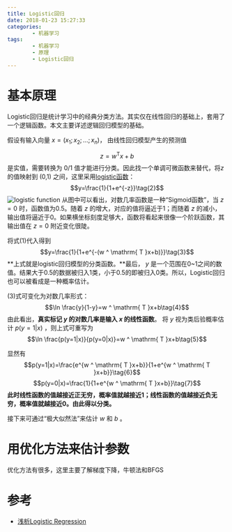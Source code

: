 ```yaml
---
title: Logistic回归
date: 2018-01-23 15:27:33
categories: 
		- 机器学习
tags:  
		- 机器学习
		- 原理
		- Logistic回归
---
```

# 基本原理
Logistic回归是统计学习中的经典分类方法。其实仅在线性回归的基础上，套用了一个逻辑函数。本文主要详述逻辑回归模型的基础。

假设有输入向量 $x=(x_1;x_2;...;x_n)$， 由线性回归模型产生的预测值 

$$z=w ^ \mathrm{ T }x+b\tag{1}$$ 是实值，需要转换为 0/1 值才能进行分类。因此找一个单调可微函数来替代，将$z$ 的值映射到 (0,1) 之间，这里采用[logistic函数](https://en.wikipedia.org/wiki/Logistic_function)：
$$y=\frac{1}{1+e^{-z}}\tag{2}$$
![logistic function](https://upload.wikimedia.org/wikipedia/commons/thumb/8/88/Logistic-curve.svg/1200px-Logistic-curve.svg.png)
从图中可以看出，对数几率函数是一种“Sigmoid函数”，当 $z=0$ 时，函数值为0.5。随着 $z$ 的增大，对应的值将逼近于1；而随着 $z$ 的减小，输出值将逼近于0。如果横坐标刻度足够大，函数将看起来很像一个阶跃函数，其输出值在 $z=0$ 附近变化很陡。

将式(1)代入得到             $$y=\frac{1}{1+e^{-(w ^ \mathrm{ T }x+b)}}\tag{3}$$ 
**上式就是logistic回归模型的分类函数。**最后， $y$ 是一个范围在0~1之间的数值。结果大于0.5的数据被归入1类，小于0.5的即被归入0类。所以，Logistic回归也可以被看成是一种概率估计。

(3)式可变化为对数几率形式：
$$\ln \frac{y}{1-y}=w ^ \mathrm{ T }x+b\tag{4}$$
由此看出，**真实标记 $y$ 的对数几率是输入 $x$ 的线性函数**。
将 $y$ 视为类后验概率估计 $p(y=1|x)$ ，则上式可重写为
$$\ln \frac{p(y=1|x)}{p(y=0|x)}=w ^ \mathrm{ T }x+b\tag{5}$$

显然有
$$p(y=1|x)=\frac{e^{w ^ \mathrm{ T }x+b}}{1+e^{w ^ \mathrm{ T }x+b}}\tag{6}$$
$$p(y=0|x)=\frac{1}{1+e^{w ^ \mathrm{ T }x+b}}\tag{7}$$
**此时线性函数的值越接近正无穷，概率值就越接近1；线性函数的值越接近负无穷，概率值就越接近0。由此得以分类。**

接下来可通过“极大似然法”来估计 $w$ 和 $b$ 。
# 用优化方法来估计参数
优化方法有很多，这里主要了解梯度下降，牛顿法和BFGS

# 参考
- [浅析Logistic Regression](https://chenrudan.github.io/blog/2016/01/09/logisticregression.html)